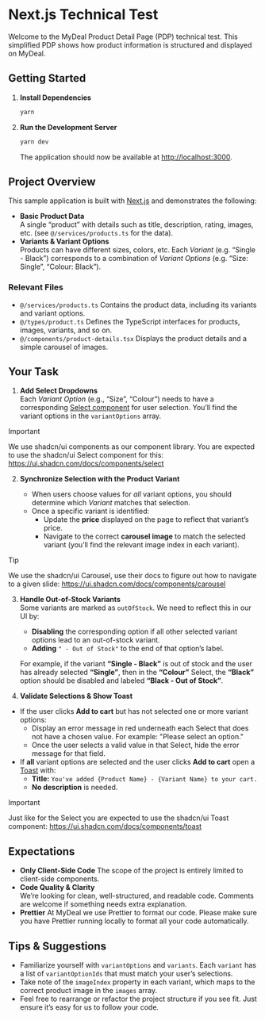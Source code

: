 # Next.js Technical Test

Welcome to the MyDeal Product Detail Page (PDP) technical test. This simplified PDP shows how product information is structured and displayed on MyDeal.

## Getting Started

1. **Install Dependencies**
   ```bash
   yarn
   ```
2. **Run the Development Server**
   ```bash
   yarn dev
   ```
   The application should now be available at [http://localhost:3000](http://localhost:3000).

## Project Overview

This sample application is built with [Next.js](https://nextjs.org/) and demonstrates the following:

- **Basic Product Data**  
  A single “product” with details such as title, description, rating, images, etc. (see `@/services/products.ts` for the data).
- **Variants & Variant Options**  
  Products can have different sizes, colors, etc. Each _Variant_ (e.g. “Single - Black”) corresponds to a combination of _Variant Options_ (e.g. “Size: Single”, “Colour: Black”).

### Relevant Files

- `@/services/products.ts`
  Contains the product data, including its variants and variant options.
- `@/types/product.ts`
  Defines the TypeScript interfaces for products, images, variants, and so on.
- `@/components/product-details.tsx`
  Displays the product details and a simple carousel of images.

## Your Task

1. **Add Select Dropdowns**  
   Each _Variant Option_ (e.g., “Size”, “Colour”) needs to have a corresponding [Select component](https://ui.shadcn.com/docs/components/select) for user selection. You’ll find the variant options in the `variantOptions` array.

> [!IMPORTANT]
> We use shadcn/ui components as our component library. You are expected to use the shadcn/ui Select component for this: https://ui.shadcn.com/docs/components/select

2. **Synchronize Selection with the Product Variant**

   - When users choose values for _all_ variant options, you should determine which _Variant_ matches that selection.
   - Once a specific variant is identified:
     - Update the **price** displayed on the page to reflect that variant’s price.
     - Navigate to the correct **carousel image** to match the selected variant (you’ll find the relevant image index in each variant).

> [!TIP]
> We use the shadcn/ui Carousel, use their docs to figure out how to navigate to a given slide: https://ui.shadcn.com/docs/components/carousel

3. **Handle Out-of-Stock Variants**  
   Some variants are marked as `outOfStock`. We need to reflect this in our UI by:

   - **Disabling** the corresponding option if all other selected variant options lead to an out-of-stock variant.
   - **Adding** `" - Out of Stock"` to the end of that option’s label.

   For example, if the variant **“Single - Black”** is out of stock and the user has already selected **“Single”**, then in the **“Colour”** Select, the **“Black”** option should be disabled and labeled **“Black - Out of Stock”**.

4. **Validate Selections & Show Toast**

- If the user clicks **Add to cart** but has not selected one or more variant options:
  - Display an error message in red underneath each Select that does not have a chosen value. For example: "Please select an option."
  - Once the user selects a valid value in that Select, hide the error message for that field.
- If **all** variant options are selected and the user clicks **Add to cart** open a [Toast](https://ui.shadcn.com/docs/components/toast) with:
  - **Title:** `You've added {Product Name} - {Variant Name} to your cart.`
  - **No description** is needed.

> [!IMPORTANT]
> Just like for the Select you are expected to use the shadcn/ui Toast component: https://ui.shadcn.com/docs/components/toast

## Expectations

- **Only Client-Side Code**
  The scope of the project is entirely limited to client-side components.
- **Code Quality & Clarity**  
  We’re looking for clean, well-structured, and readable code. Comments are welcome if something needs extra explanation.
- **Prettier**
  At MyDeal we use Prettier to format our code. Please make sure you have Prettier running locally to format all your code automatically.

## Tips & Suggestions

- Familiarize yourself with `variantOptions` and `variants`. Each `variant` has a list of `variantOptionIds` that must match your user’s selections.
- Take note of the `imageIndex` property in each variant, which maps to the correct product image in the `images` array.
- Feel free to rearrange or refactor the project structure if you see fit. Just ensure it’s easy for us to follow your code.
